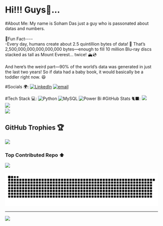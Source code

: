 # Hi!!! Guys👋...

#About Me:
My name is Soham Das just a guy who is passonated about datas and numbers.<br><br>🚀Fun Fact----<br>-Every day, humans create about 2.5 quintillion bytes of data! 🤯 That’s 2,500,000,000,000,000,000 bytes—enough to fill 10 million Blu-ray discs stacked as tall as Mount Everest… twice! 🏔️💿<br><br>And here’s the weird part—90% of the world’s data was generated in just the last two years! So if data had a baby book, it would basically be a toddler right now. 😆


#Socials 🌍:
[![LinkedIn](https://img.shields.io/badge/LinkedIn-%230077B5.svg?logo=linkedin&logoColor=white)](https://linkedin.com/in/https://www.linkedin.com/in/soham-das-m8008m/) [![email](https://img.shields.io/badge/Email-D14836?logo=gmail&logoColor=white)](mailto:sunthesoham02@gmail.com) 

#Tech Stack 💻:
![Python](https://img.shields.io/badge/python-3670A0?style=for-the-badge&logo=python&logoColor=ffdd54) ![MySQL](https://img.shields.io/badge/mysql-4479A1.svg?style=for-the-badge&logo=mysql&logoColor=white) ![Power Bi](https://img.shields.io/badge/power_bi-F2C811?style=for-the-badge&logo=powerbi&logoColor=black)
#GitHub Stats 🐈‍⬛:
![](https://github-readme-stats.vercel.app/api?username=Soham090&theme=highcontrast&hide_border=false&include_all_commits=true&count_private=false)<br/>
![](https://github-readme-streak-stats.herokuapp.com/?user=Soham090&theme=highcontrast&hide_border=false)<br/>
![](https://github-readme-stats.vercel.app/api/top-langs/?username=Soham090&theme=highcontrast&hide_border=false&include_all_commits=true&count_private=false&layout=compact)

##  GitHub Trophies 🏆 
![](https://github-profile-trophy.vercel.app/?username=Soham090&theme=gruvbox&no-frame=false&no-bg=false&margin-w=4)

###  Top Contributed Repo ⬆️ 
![](https://github-contributor-stats.vercel.app/api?username=Soham090&limit=5&theme=highcontrast&combine_all_yearly_contributions=true)
<div align="center">
  
  ![snake gif](https://github.com/Soham090/Soham-Das/blob/output/github-snake-dark.svg)
  
</div>

---

[![](https://visitcount.itsvg.in/api?id=Soham090&icon=0&color=7)](https://visitcount.itsvg.in)

<!-- Proudly created with GPRM ( https://gprm.itsvg.in ) -->












